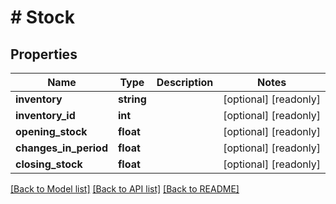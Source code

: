 # # Stock

## Properties

Name | Type | Description | Notes
------------ | ------------- | ------------- | -------------
**inventory** | **string** |  | [optional] [readonly]
**inventory_id** | **int** |  | [optional] [readonly]
**opening_stock** | **float** |  | [optional] [readonly]
**changes_in_period** | **float** |  | [optional] [readonly]
**closing_stock** | **float** |  | [optional] [readonly]

[[Back to Model list]](../../README.md#models) [[Back to API list]](../../README.md#endpoints) [[Back to README]](../../README.md)
